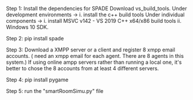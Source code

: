 Step 1: Install the dependencies for SPADE
  Download vs_build_tools.
  Under development environments -> 
        i. install the c++ build tools
  Under individual components -> 
       i. install MSVC v142 - VS 2019 C++ x64/x86 build tools 
       ii. Windows 10 SDK.

Step 2: pip install spade

Step 3: Download a XMPP server or a client and register 8 xmpp email accounts. ( need an xmpp email for each agent. There are 8 agents in this system.)
  If using online ampp servers rather than running a local one, it's better to chose the 8 accounts from at least 4 different servers.

Step 4: pip install pygame

Step 5: run the "smartRoomSimu.py" file
